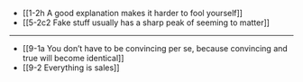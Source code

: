 - [[1-2h A good explanation makes it harder to fool yourself]]
- [[5-2c2 Fake stuff usually has a sharp peak of seeming to matter]]
---
- [[9-1a You don’t have to be convincing per se, because convincing and true will become identical]]
- [[9-2 Everything is sales]]
